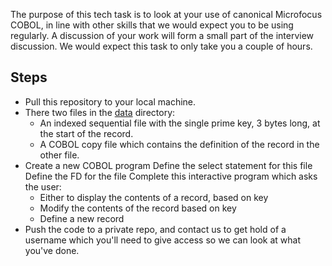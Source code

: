 The purpose of this tech task is to look at your use of canonical Microfocus COBOL, in line with other skills that we would expect you to be using regularly. A discussion of your work will form a small part of the interview discussion. We would expect this task to only take you a couple of hours.

Steps
-----

* Pull this repository to your local machine.
* There two files in the [data](/data) directory:
  - An indexed sequential file with the single prime key, 3 bytes long, at the start of the record.
  - A COBOL copy file which contains the definition of the record in the other file.
* Create a new COBOL program
  Define the select statement for this file
  Define the FD for the file
  Complete this interactive program which asks the user:
  - Either to display the contents of a record, based on key
  - Modify the contents of the record based on key
  - Define a new record
* Push the code to a private repo, and contact us to get hold of a username which you'll need to give access so we can look at what you've done.
